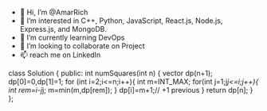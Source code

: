 - 👋 Hi, I’m @AmarRich
- 👀 I’m interested in C++, Python, JavaScript, React.js, Node.js, Express.js, and MongoDB.
- 🌱 I’m currently learning DevOps
- 💞️ I’m looking to collaborate on Project
- 📫 reach me on LinkedIn

<!---
AmarRich/AmarRich is a ✨ special ✨ repository because its `README.md` (this file) appears on your GitHub profile.
You can click the Preview link to take a look at your changes.
--->


class Solution {
public:
    int numSquares(int n) {
        vector<int> dp(n+1); dp[0]=0,dp[1]=1;
        for (int i=2;i<=n;i++){
            int m=INT_MAX;
            for(int j=1;j*j<=i;j++){
                int rem=i-j*j;
                m=min(m,dp[rem]);
            }
               dp[i]=m+1;// +1 previous
        }
        return dp[n];
    }
};
